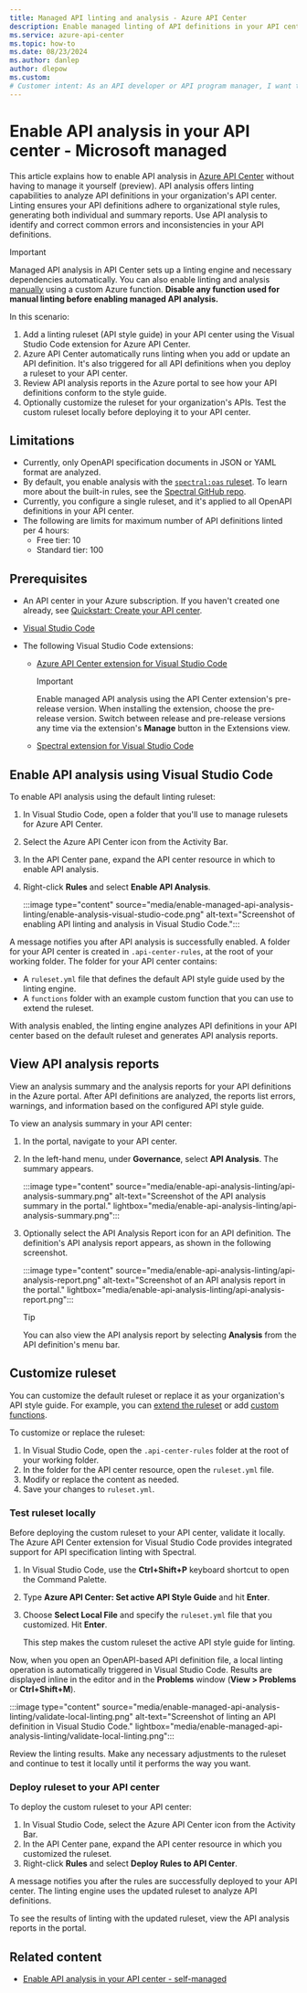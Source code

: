 ```yaml
---
title: Managed API linting and analysis - Azure API Center
description: Enable managed linting of API definitions in your API center to analyze compliance of APIs with the organization's API style guide.
ms.service: azure-api-center
ms.topic: how-to
ms.date: 08/23/2024
ms.author: danlep
author: dlepow
ms.custom: 
# Customer intent: As an API developer or API program manager, I want to analyze the API definitions in my organization's API center for compliance with my organization's API style guide.
---
```


# Enable API analysis in your API center - Microsoft managed

This article explains how to enable API analysis in [Azure API Center](overview.md) without having to manage it yourself (preview). API analysis offers linting capabilities to analyze API definitions in your organization's API center. Linting ensures your API definitions adhere to organizational style rules, generating both individual and summary reports. Use API analysis to identify and correct common errors and inconsistencies in your API definitions.

> [!IMPORTANT]
> Managed API analysis in API Center sets up a linting engine and necessary dependencies automatically. You can also enable linting and analysis [manually](enable-api-analysis-linting.md) using a custom Azure function. **Disable any function used for manual linting before enabling managed API analysis.**


In this scenario:

1. Add a linting ruleset (API style guide) in your API center using the Visual Studio Code extension for Azure API Center.
1. Azure API Center automatically runs linting when you add or update an API definition. It's also triggered for all API definitions when you deploy a ruleset to your API center.
1. Review API analysis reports in the Azure portal to see how your API definitions conform to the style guide.
1. Optionally customize the ruleset for your organization's APIs. Test the custom ruleset locally before deploying it to your API center. 

## Limitations

* Currently, only OpenAPI specification documents in JSON or YAML format are analyzed.
* By default, you enable analysis with the [`spectral:oas` ruleset](https://docs.stoplight.io/docs/spectral/4dec24461f3af-open-api-rules). To learn more about the built-in rules, see the [Spectral GitHub repo](https://github.com/stoplightio/spectral/blob/develop/docs/reference/openapi-rules.md). 
* Currently, you configure a single ruleset, and it's applied to all OpenAPI definitions in your API center.
* The following are limits for maximum number of API definitions linted per 4 hours:
    * Free tier: 10
    * Standard tier: 100

## Prerequisites

* An API center in your Azure subscription. If you haven't created one already, see [Quickstart: Create your API center](set-up-api-center.md).
* [Visual Studio Code](https://code.visualstudio.com/) 

* The following Visual Studio Code extensions:
    * [Azure API Center extension for Visual Studio Code](https://marketplace.visualstudio.com/items?itemName=apidev.azure-api-center)

        > [!IMPORTANT]
        > Enable managed API analysis using the API Center extension's pre-release version. When installing the extension, choose the pre-release version. Switch between release and pre-release versions any time via the extension's **Manage** button in the Extensions view.
    * [Spectral extension for Visual Studio Code](https://marketplace.visualstudio.com/items?itemName=stoplight.spectral)
    
## Enable API analysis using Visual Studio Code

To enable API analysis using the default linting ruleset:

1. In Visual Studio Code, open a folder that you'll use to manage rulesets for Azure API Center.
1. Select the Azure API Center icon from the Activity Bar.
1. In the API Center pane, expand the API center resource in which to enable API analysis.
1. Right-click **Rules** and select **Enable API Analysis**.

    :::image type="content" source="media/enable-managed-api-analysis-linting/enable-analysis-visual-studio-code.png" alt-text="Screenshot of enabling API linting and analysis in Visual Studio Code.":::

A message notifies you after API analysis is successfully enabled. A folder for your API center is created in `.api-center-rules`, at the root of your working folder. The folder for your API center contains:
 
* A `ruleset.yml` file that defines the default API style guide used by the linting engine.
* A `functions` folder with an example custom function that you can use to extend the ruleset. 

With analysis enabled, the linting engine analyzes API definitions in your API center based on the default ruleset and generates API analysis reports.

## View API analysis reports

View an analysis summary and the analysis reports for your API definitions in the Azure portal. After API definitions are analyzed, the reports list errors, warnings, and information based on the configured API style guide. 

To view an analysis summary in your API center:

1. In the portal, navigate to your API center.
1. In the left-hand menu, under **Governance**, select **API Analysis**. The summary appears.

    :::image type="content" source="media/enable-api-analysis-linting/api-analysis-summary.png" alt-text="Screenshot of the API analysis summary in the portal." lightbox="media/enable-api-analysis-linting/api-analysis-summary.png":::

1. Optionally select the API Analysis Report icon for an API definition. The definition's API analysis report appears, as shown in the following screenshot.

    :::image type="content" source="media/enable-api-analysis-linting/api-analysis-report.png" alt-text="Screenshot of an API analysis report in the portal." lightbox="media/enable-api-analysis-linting/api-analysis-report.png":::

    > [!TIP]
    > You can also view the API analysis report by selecting **Analysis** from the API definition's menu bar.

## Customize ruleset

You can customize the default ruleset or replace it as your organization's API style guide. For example, you can [extend the ruleset](https://docs.stoplight.io/docs/spectral/83527ef2dd8c0-extending-rulesets) or add [custom functions](https://docs.stoplight.io/docs/spectral/a781e290eb9f9-custom-functions).

To customize or replace the ruleset:

1. In Visual Studio Code, open the `.api-center-rules` folder at the root of your working folder.
1. In the folder for the API center resource, open the `ruleset.yml` file.
1. Modify or replace the content as needed. 
1. Save your changes to `ruleset.yml`.

### Test ruleset locally

Before deploying the custom ruleset to your API center, validate it locally. The Azure API Center extension for Visual Studio Code provides integrated support for API specification linting with Spectral.

1. In Visual Studio Code, use the **Ctrl+Shift+P** keyboard shortcut to open the Command Palette. 
1. Type **Azure API Center: Set active API Style Guide** and hit **Enter**.
1. Choose **Select Local File** and specify the `ruleset.yml` file that you customized. Hit **Enter**. 

    This step makes the custom ruleset the active API style guide for linting.

Now, when you open an OpenAPI-based API definition file, a local linting operation is automatically triggered in Visual Studio Code. Results are displayed inline in the editor and in the **Problems** window (**View > Problems** or **Ctrl+Shift+M**).

:::image type="content" source="media/enable-managed-api-analysis-linting/validate-local-linting.png" alt-text="Screenshot of linting an API definition in Visual Studio Code." lightbox="media/enable-managed-api-analysis-linting/validate-local-linting.png":::

Review the linting results. Make any necessary adjustments to the ruleset and continue to test it locally until it performs the way you want.

### Deploy ruleset to your API center

To deploy the custom ruleset to your API center:

1. In Visual Studio Code, select the Azure API Center icon from the Activity Bar.
1. In the API Center pane, expand the API center resource in which you customized the ruleset.
1. Right-click **Rules** and select **Deploy Rules to API Center**.

A message notifies you after the rules are successfully deployed to your API center. The linting engine uses the updated ruleset to analyze API definitions.

To see the results of linting with the updated ruleset, view the API analysis reports in the portal. 

## Related content

* [Enable API analysis in your API center - self-managed](enable-api-analysis-linting.md)
